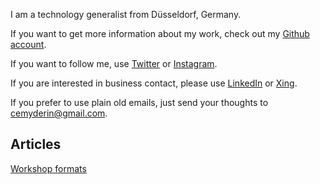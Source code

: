 [_sidebar]: #null (false)
[_pagetitle]: #null (Cem Derin) 

I am a technology generalist from Düsseldorf, Germany. 

If you want to get more information about my work, check out my [Github account](https://github.com/cemderin).

If you want to follow me, use [Twitter](https://twitter.com/dercemderin) or [Instagram](https://www.instagram.com/dercem/).

If you are interested in business contact, please use [LinkedIn](https://www.linkedin.com/in/cemderin/) or [Xing](https://www.xing.com/profile/Cem_Derin/cv).

If you prefer to use plain old emails, just send your thoughts to cemyderin@gmail.com.

## Articles
[Workshop formats](articles/workshop-formats.md) 

